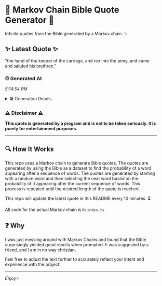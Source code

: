 # 📖 Markov Chain Bible Quote Generator 📖

Infinite quotes from the Bible generated by a Markov chain. ✨

## ✨ Latest Quote ✨
"the hand of the keeper of the carriage, and ran into the army, and came and saluted his brethren."

### ⏰ Generated At
*5:14:54 PM*

<details>
    <summary>🛠️ Generation Details</summary>
    <p>
        <strong>🌱 Seed:</strong> the<br>
        <strong>🔄 Iterations:</strong> 18<br>
        <strong>📜 Context History:</strong><br>[ the ]: hand<br>[ the, hand ]: of<br>[ the, hand, of ]: the<br>[ the, hand, of, the ]: keeper<br>[ the, hand, of, the, keeper ]: of<br>[ the, hand, of, the, keeper, of ]: the<br>[ hand, of, the, keeper, of, the ]: carriage,<br>[ of, the, keeper, of, the, carriage, ]: and<br>[ the, keeper, of, the, carriage,, and ]: ran<br>[ keeper, of, the, carriage,, and, ran ]: into<br>[ of, the, carriage,, and, ran, into ]: the<br>[ the, carriage,, and, ran, into, the ]: army,<br>[ carriage,, and, ran, into, the, army, ]: and<br>[ and, ran, into, the, army,, and ]: came<br>[ ran, into, the, army,, and, came ]: and<br>[ into, the, army,, and, came, and ]: saluted<br>[ the, army,, and, came, and, saluted ]: his<br>[ army,, and, came, and, saluted, his ]: brethren.<br>
    </p>
</details>

### ⚠️ Disclaimer ⚠️
**This quote is generated by a program and is not to be taken seriously. It is purely for entertainment purposes.**

---

## 🔍 How It Works

This repo uses a Markov chain to generate Bible quotes. The quotes are generated by using the Bible as a dataset to find the probability of a word appearing after a sequence of words. The quotes are generated by starting with a random word and then selecting the next word based on the probability of it appearing after the current sequence of words. This process is repeated until the desired length of the quote is reached.

This repo will update the latest quote in this README every 10 minutes. ⏳

All code for the actual Markov chain is in `index.ts`.

## ❓ Why

I was just messing around with Markov Chains and found that the Bible surprisingly yielded good results when prompted. 
It was suggested by a friend, and I am in no way christian.

Feel free to adjust the text further to accurately reflect your intent and experience with the project!

---

*Enjoy*✨
